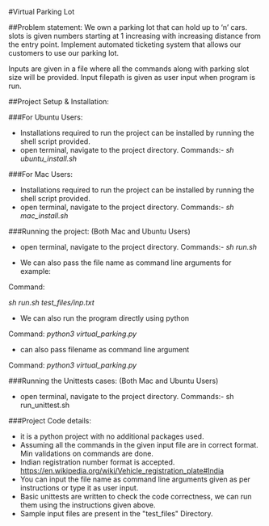 #Virtual Parking Lot 

##Problem statement:
We own a parking lot that can hold up to ‘n’ cars. 
slots is given numbers starting at 1 increasing with increasing distance from the entry point.
Implement automated ticketing system that allows our customers to use our parking lot.

Inputs are given in a file where all the commands along with parking slot size will be provided.
Input filepath is given as user input when program is run.

##Project Setup & Installation:

###For Ubuntu Users:

- Installations required to run the project can be installed by running the shell script provided.
- open terminal, navigate to the project directory.
Commands:-
_sh ubuntu_install.sh_

###For Mac Users:
- Installations required to run the project can be installed by running the shell script provided.
- open terminal, navigate to the project directory.
Commands:-
_sh mac_install.sh_


###Running the project: (Both Mac and Ubuntu Users)
- open terminal, navigate to the project directory.
Commands:-
_sh run.sh_
  
- We can also pass the file name as command line arguments
for example:

Command:

  _sh run.sh test_files/inp.txt_

- We can also run the program directly using python 

Command:
  _python3 virtual_parking.py_
  
- can also pass filename as command line argument
  
Command:
  _python3 virtual_parking.py_

###Running the Unittests cases: (Both Mac and Ubuntu Users)
- open terminal, navigate to the project directory.
Commands:-
sh run_unittest.sh

###Project Code details:
- it is a python project with no additional packages used.  
- Assuming all the commands in the given input file are in correct format. Min validations on commands are done.
- Indian registration number format is accepted.
https://en.wikipedia.org/wiki/Vehicle_registration_plate#India
- You can input the file name as command line arguments given as per instructions or type it as user input.
- Basic unittests are written to check the code correctness, we can run them using the instructions given above. 
- Sample input files are present in the "test_files" Directory. 